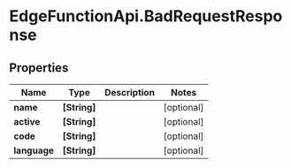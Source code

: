 # EdgeFunctionApi.BadRequestResponse

## Properties

Name | Type | Description | Notes
------------ | ------------- | ------------- | -------------
**name** | **[String]** |  | [optional] 
**active** | **[String]** |  | [optional] 
**code** | **[String]** |  | [optional] 
**language** | **[String]** |  | [optional] 


